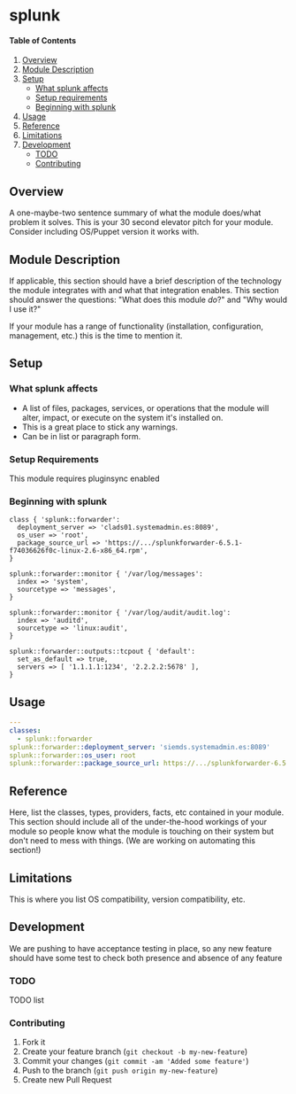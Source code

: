 # splunk

#### Table of Contents

1. [Overview](#overview)
2. [Module Description](#module-description)
3. [Setup](#setup)
    * [What splunk affects](#what-splunk-affects)
    * [Setup requirements](#setup-requirements)
    * [Beginning with splunk](#beginning-with-splunk)
4. [Usage](#usage)
5. [Reference](#reference)
5. [Limitations](#limitations)
6. [Development](#development)
    * [TODO](#todo)
    * [Contributing](#contributing)

## Overview

A one-maybe-two sentence summary of what the module does/what problem it solves.
This is your 30 second elevator pitch for your module. Consider including
OS/Puppet version it works with.

## Module Description

If applicable, this section should have a brief description of the technology
the module integrates with and what that integration enables. This section
should answer the questions: "What does this module *do*?" and "Why would I use
it?"

If your module has a range of functionality (installation, configuration,
management, etc.) this is the time to mention it.

## Setup

### What splunk affects

* A list of files, packages, services, or operations that the module will alter,
  impact, or execute on the system it's installed on.
* This is a great place to stick any warnings.
* Can be in list or paragraph form.

### Setup Requirements

This module requires pluginsync enabled

### Beginning with splunk

```puppet
class { 'splunk::forwarder':
  deployment_server => 'clads01.systemadmin.es:8089',
  os_user => 'root',
  package_source_url => 'https://.../splunkforwarder-6.5.1-f74036626f0c-linux-2.6-x86_64.rpm',
}

splunk::forwarder::monitor { '/var/log/messages':
  index => 'system',
  sourcetype => 'messages',
}

splunk::forwarder::monitor { '/var/log/audit/audit.log':
  index => 'auditd',
  sourcetype => 'linux:audit',
}

splunk::forwarder::outputs::tcpout { 'default':
  set_as_default => true,
  servers => [ '1.1.1.1:1234', '2.2.2.2:5678' ],
}
```

## Usage

```yaml
---
classes:
  - splunk::forwarder
splunk::forwarder::deployment_server: 'siemds.systemadmin.es:8089'
splunk::forwarder::os_user: root
splunk::forwarder::package_source_url: https://.../splunkforwarder-6.5.1-f74036626f0c-linux-2.6-x86_64.rpm'
```

## Reference

Here, list the classes, types, providers, facts, etc contained in your module.
This section should include all of the under-the-hood workings of your module so
people know what the module is touching on their system but don't need to mess
with things. (We are working on automating this section!)

## Limitations

This is where you list OS compatibility, version compatibility, etc.

## Development

We are pushing to have acceptance testing in place, so any new feature should
have some test to check both presence and absence of any feature

### TODO

TODO list

### Contributing

1. Fork it
2. Create your feature branch (`git checkout -b my-new-feature`)
3. Commit your changes (`git commit -am 'Added some feature'`)
4. Push to the branch (`git push origin my-new-feature`)
5. Create new Pull Request
